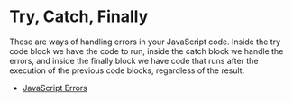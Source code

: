 # Try, Catch, Finally

These are ways of handling errors in your JavaScript code. Inside the try code block we have the code to run, inside the catch block we handle the errors, and inside the finally block we have code that runs after the execution of the previous code blocks, regardless of the result.

- [JavaScript Errors](https://www.w3schools.com/js/js_errors.asp)

